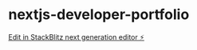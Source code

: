 # nextjs-developer-portfolio

[Edit in StackBlitz next generation editor ⚡️](https://stackblitz.com/~/github.com/SouravBandyopadhyay/nextjs-developer-portfolio)